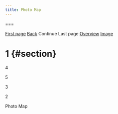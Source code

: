 ```yaml
---
title: Photo Map
---
```


===

[First page](text0.html) [Back](text9.html) Continue Last page
[Overview](HPD-Pearl.html) [Image](img10.html)

  

1 {#section}
=

4

5

3

2

Photo Map
